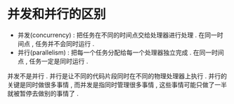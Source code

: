 # 并发和并行的区别

* 并发\(concurrency\) : 把任务在不同的时间点交给处理器进行处理 . 在同一时间点 , 任务并不会同时运行 . 
* 并行\(parallelism\) : 把每一个任务分配给每一个处理器独立完成 . 在同一时间点 , 任务一定是同时运行 . 

并发不是并行 . 并行是让不同的代码片段同时在不同的物理处理器上执行 . 并行的关键是同时做很多事情 , 而并发是指同时管理很多事情 , 这些事情可能只做了一半就被暂停去做别的事情了 . 

